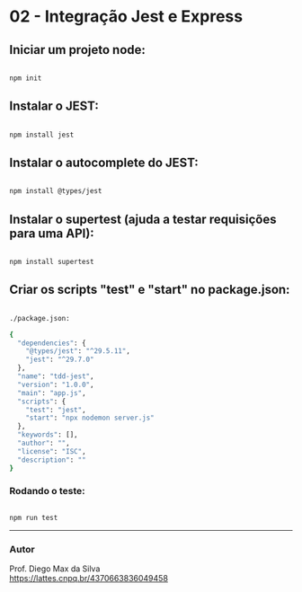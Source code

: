 # 02 - Integração Jest e Express

## Iniciar um projeto node:

```bash

npm init

```

## Instalar o JEST:

```bash

npm install jest

```

## Instalar o autocomplete do JEST:

```bash

npm install @types/jest

```

## Instalar o supertest (ajuda a testar requisições para uma API):

```bash

npm install supertest

```

## Criar os scripts "test" e "start" no package.json:

```bash

./package.json:

{
  "dependencies": {
    "@types/jest": "^29.5.11",
    "jest": "^29.7.0"
  },
  "name": "tdd-jest",
  "version": "1.0.0",
  "main": "app.js",
  "scripts": {
    "test": "jest",
    "start": "npx nodemon server.js"
  },
  "keywords": [],
  "author": "",
  "license": "ISC",
  "description": ""
}

```

### Rodando o teste:

```bash

npm run test

```

<hr>

### Autor
Prof. Diego Max da Silva<br>
https://lattes.cnpq.br/4370663836049458